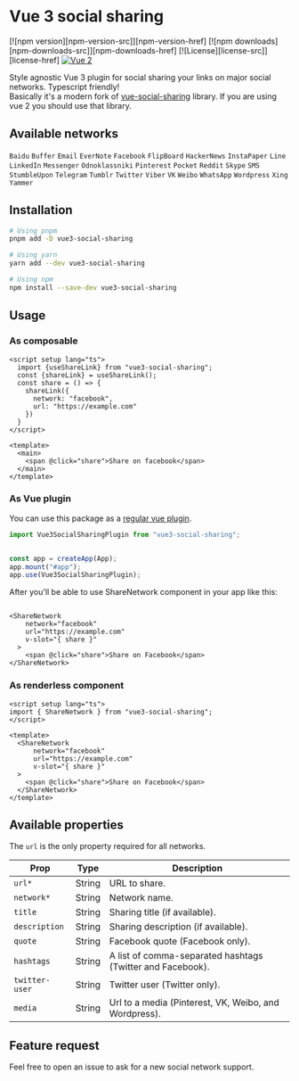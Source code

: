 # Vue 3 social sharing

[![npm version][npm-version-src]][npm-version-href]
[![npm downloads][npm-downloads-src]][npm-downloads-href]
[![License][license-src]][license-href]
<a href="https://vuejs.org/"><img src="https://img.shields.io/badge/vue-3.x-brightgreen.svg?style=flat-square" alt="Vue 2"></a>

Style agnostic Vue 3 plugin for social sharing your links on major social networks.
Typescript friendly! <br/>
Basically it's a modern fork of [vue-social-sharing](https://github.com/nicolasbeauvais/vue-social-sharing) library.
If you are using vue 2 you should use that library.

## Available networks

`Baidu`
`Buffer`
`Email`
`EverNote`
`Facebook`
`FlipBoard`
`HackerNews`
`InstaPaper`
`Line`
`LinkedIn`
`Messenger`
`Odnoklassniki`
`Pinterest`
`Pocket`
`Reddit`
`Skype`
`SMS`
`StumbleUpon`
`Telegram`
`Tumblr`
`Twitter`
`Viber`
`VK`
`Weibo`
`WhatsApp`
`Wordpress`
`Xing`
`Yammer`

## Installation 

```bash
# Using pnpm
pnpm add -D vue3-social-sharing

# Using yarn
yarn add --dev vue3-social-sharing

# Using npm
npm install --save-dev vue3-social-sharing
```

## Usage

### As composable

```vue
<script setup lang="ts">
  import {useShareLink} from "vue3-social-sharing";
  const {shareLink} = useShareLink();
  const share = () => {
    shareLink({
      network: "facebook",
      url: "https://example.com"
    })
  }
</script>

<template>
  <main>
    <span @click="share">Share on facebook</span>
  </main>
</template>
```

### As Vue plugin

You can use this package as a [regular vue plugin](https://vuejs.org/guide/reusability/plugins.html#introduction). 

```typescript
import Vue3SocialSharingPlugin from "vue3-social-sharing";


const app = createApp(App);
app.mount("#app");
app.use(Vue3SocialSharingPlugin);
```

After you'll be able to use ShareNetwork component in your app like this:
```vue

<ShareNetwork
    network="facebook"
    url="https://example.com"
    v-slot="{ share }"
  >
    <span @click="share">Share on Facebook</span>
</ShareNetwork>

```

### As renderless component

```vue
<script setup lang="ts">
import { ShareNetwork } from "vue3-social-sharing";
</script>

<template>
  <ShareNetwork
      network="facebook"
      url="https://example.com"
      v-slot="{ share }"
  >
    <span @click="share">Share on Facebook</span>
  </ShareNetwork>
</template>
```

## Available properties

The `url` is the only property required for all networks.


| Prop           | Type   | Description                                                |
|----------------|--------|------------------------------------------------------------|
| `url*`         | String | URL to share.                                              |
| `network*`     | String | Network name.                                              |
| `title`        | String | Sharing title (if available).                              |
| `description`  | String | Sharing description (if available).                        |
| `quote`        | String | Facebook quote (Facebook only).                            |
| `hashtags`     | String | A list of comma-separated hashtags (Twitter and Facebook). |
| `twitter-user` | String | Twitter user (Twitter only).                               |
| `media`        | String | Url to a media (Pinterest, VK, Weibo, and Wordpress).      |

## Feature request

Feel free to open an issue to ask for a new social network support.